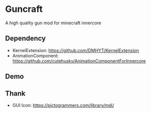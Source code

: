 # Guncraft

A high quality gun mod for minecraft innercore

## Dependency

- KernelExtension:
  https://github.com/DMHYT/KernelExtension
- AnimationComponent:
  https://github.com/cutehusky/AnimationComponentForInnercore

## Demo


## Thank

- GUI Icon: https://pictogrammers.com/library/mdi/
